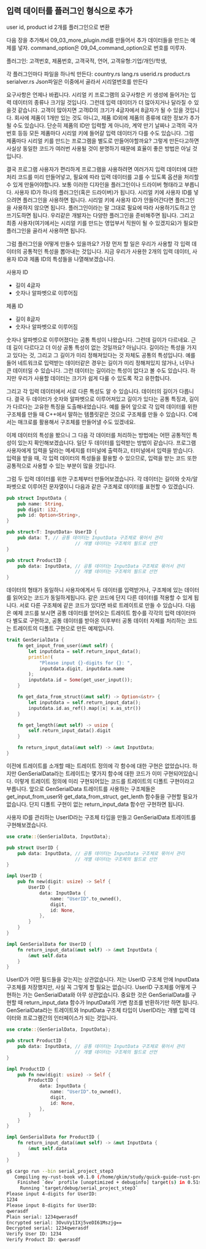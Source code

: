 ## 입력 데이터를 플러그인 형식으로 추가

user id, product id 2개를 플러그인으로 변환

다음 장을 추가해서 09_03_more_plugin.md를 만들어서 추가 데이터들을 만드는 예제를 넣자.
command_option은 09_04_command_option으로 번호를 미루자.

플러그인: 고객번호, 제품번호, 고객국적, 언어, 고객유형:기업/개인/학생, 

각 플러그인마다 파일을 하나씩 만든다: country.rs lang.rs userid.rs product.rs serialver.rs
Json파일은 이중에서 골라서 시리얼번호를 만든다





요구사항은 언제나 바뀝니다. 시리얼 키 프로그램의 요구사항은 키 생성에 들어가는 입력 데이터의 종류나 크기일 것입니다.
그런데 입력 데이터가 더 많아지거나 달라질 수 있을것 같습니다. 고객이 많아지면 고객ID의 크기가 4글자에서 8글자가 될 수 있을 것입니다.
회사에 제품이 1개만 있는 것도 아니고, 제품 ID외에 제품의 종류에 대한 정보가 추가될 수도 있습니다. 단순히 제품의 ID만 입력할 게 아니라, 계약 만기 날짜나 고객의 국가 번호 등등 모든 제품마다 시리얼 키에 들어갈 입력 데이터가 다를 수도 있습니다.
그럼 제품마다 시리얼 키를 만드는 프로그램을 별도로 만들어야할까요? 그렇게 만든다고하면 사실상 동일한 코드가 여러번 사용될 것이 분명하기 때문에 효율이 좋은 방법은 아닐 것입니다.

결국 프로그램 사용자가 편리하게 프로그램을 사용하려면 여러가지 입력 데이터에 대한 처리 코드를 미리 만들어넣고, 필요에 따라 입력 데이터를 고를 수 있도록 옵션을 처리할 수 있게 만들어야합니다.
보통 이러한 디자인을 플러그인이나 드라이버 형태라고 부릅니다. 사용자 ID가 하나의 플러그인(혹은 드라이버)가 됩니다. 시리얼 키에 사용자 ID를 넣으려면 플러그인을 사용하면 됩니다.
시리얼 키에 사용자 ID가 안들어간다면 플러그인을 사용하지 않으면 됩니다. 플러그인이라는 말 그대로 필요에 따라 사용하기도하고 안쓰기도하면 됩니다.
우리같은 개발자는 다양한 플러그인을 준비해주면 됩니다. 그리고 최종 사용자(여기에서는 시리얼 키를 만드는 영업부서 직원이 될 수 있겠지요)가 필요한 플러그인을 골라서 사용하면 됩니다.

그럼 플러그인을 어떻게 만들수 있을까요? 가장 먼저 할 일은 우리가 사용할 각 입력 데이터의 공통적인 특성을 뽑아내는 것입니다.
지금 우리가 사용한 2개의 입력 데이터, 사용자 ID과 제품 ID의 특성들을 나열해보겠습니다.

사용자 ID
* 길이 4글자
* 숫자나 알파벳으로 이루어짐

제품 ID
* 길이 8글자
* 숫자나 알파벳으로 이루어짐

숫자나 알파벳으로 이루어졌다는 공통 특성이 나왔습니다. 그런데 길이가 다르네요. 근데 길이 다르다고 더 이상 공통 특성이 없는 것일까요? 아닙니다.
길이라는 특성을 가지고 있다는 것, 그리고 그 길이가 미리 정해져있다는 것 자체도 공통의 특성입니다.
예를 들어 네트워크로 입력받는 데이터같은 경우는 길이가 미리 정해져있지 않거나, 너무나 큰 데이터일 수 있습니다.
그런 데이터는 길이라는 특성이 없다고 볼 수도 있습니다. 하지만 우리가 사용할 데이터는 크기가 쉽게 다룰 수 있도록 작고 유한합니다.

그리고 각 입력 데이터에서 서로 다른 특성도 알 수 있습니다.
데이터의 길이가 다릅니다. 결국 두 데이터가 숫자와 알파벳으로 이루어져있고 길이가 있다는 공통 특징과, 길이가 다르다는 고유한 특징을 도출해내었습니다.
예를 들어 앞으로 각 입력 데이터를 위한 구조체를 만들 때 C++에서 말하는 템플릿같은 것으로 구조체를 만들 수 있습니다.
C에서는 매크로를 활용해서 구조체를 만들어낼 수도 있겠네요.

이제 데이터의 특성을 봤으니 그 다음 각 데이터를 처리하는 방법에는 어떤 공통적인 특성이 있는지 확인해보겠습니다.
일단 두 데이터를 입력받는 방법이 같습니다. 프로그램 사용자에게 입력을 달라는 메세지를 터미널에 출력하고, 터미널에서 입력을 받습니다.
입력을 받을 때, 각 입력 데이터의 특성들을 활용할 수 있으므로, 입력을 받는 코드 또한 공통적으로 사용할 수 있는 부분이 많을 것입니다.

그럼 두 입력 데이터를 위한 구조체부터 만들어보겠습니다.
각 데이터는 길이와 숫자/알파벳으로 이루어진 문자열이니 다음과 같은 구조체로 데이터를 표현할 수 있겠습니다.

```rust
pub struct InputData {
    pub name: String,
    pub digit: i32,
    pub id: Option<String>,
}

pub struct<T: InputData> UserID {
    pub data: T, // 공통 데이터는 InputData 구조체로 묶어서 관리
                         // 개별 데이터는 구조체의 필드로 선언
}

pub struct ProductID {
    pub data: InputData, // 공통 데이터는 InputData 구조체로 묶어서 관리
                         // 개별 데이터는 구조체의 필드로 선언
}
```

데이터의 형태가 동일하니 사용자에게서 두 데이터를 입력받거나, 구조체에 있는 데이터를 읽어오는 코드가 동일하게됩니다.
같은 코드에 단지 다른 데이터를 적용할 수 있게 됩니다. 서로 다른 구조체에 같은 코드가 있다면 바로 트레이트로 만들 수 있습니다. 
다음은 예제 코드를 보시면 공통 데이터를 얻어오는 트레이트 함수를 각각의 입력 데이터마다 별도로 구현하고, 공통 데이터를 받아온 이후부터 공통 데이터 자체를 처리하는 코드는 트레이트의 디폴트 구현으로 만든 예제입니다.

```rust
trait GenSerialData {
    fn get_input_from_user(&mut self) {
        let inputdata = self.return_input_data();
        println!(
            "Please input {}-digits for {}: ",
            inputdata.digit, inputdata.name
        );
        inputdata.id = Some(get_user_input());
    }

    fn get_data_from_struct(&mut self) -> Option<&str> {
        let inputdata = self.return_input_data();
        inputdata.id.as_ref().map(|x| x.as_str())
    }

    fn get_length(&mut self) -> usize {
        self.return_input_data().digit
    }

    fn return_input_data(&mut self) -> &mut InputData;
}
```

이전에 트레이트를 소개할 때는 트레이트 정의에 각 함수에 대한 구현은 없었습니다.
하지만 GenSerialData라는 트레이트는 몇가지 함수에 대한 코드가 이미 구현되어있습니다.
이렇게 트레이트 정의에 미리 구현되어있는 코드를 트레이트의 디폴트 구현이라고 부릅니다.
앞으로 GenSerialData 트레이트를 사용하는 구조체들은 get_input_from_user와 get_data_from_struct, get_lenth 함수들을 구현할 필요가 없습니다.
단지 디폴트 구현이 없는 return_input_data 함수만 구현하면 됩니다.

사용자 ID를 관리하는 UserID라는 구조체 타입을 만들고 GenSerialData 트레이트를 구현해보겠습니다.

```rust
use crate::{GenSerialData, InputData};

pub struct UserID {
    pub data: InputData, // 공통 데이터는 InputData 구조체로 묶어서 관리
                         // 개별 데이터는 구조체의 필드로 선언
}

impl UserID {
    pub fn new(digit: usize) -> Self {
        UserID {
            data: InputData {
                name: "UserID".to_owned(),
                digit,
                id: None,
            },
        }
    }
}

impl GenSerialData for UserID {
    fn return_input_data(&mut self) -> &mut InputData {
        &mut self.data
    }
}
```

UserID가 어떤 필드들을 갖는지는 상관없습니다.
저는 UserID 구조체 안에 InputData 구조체를 저장했지만, 사실 꼭 그렇게 할 필요는 없습니다.
UserID 구조체를 어떻게 구현하는 가는 GenSerialData와 아무 상관없습니다.
중요한 것은 GenSerialData를 구현할 때 return_input_data 함수가 InputData의 가변 참조를 반환하기만 하면 됩니다.
GenSerialData라는 트레이트와 InputData 구조체 타입이 UserID라는 개별 입력 데이터와 프로그램간의 인터페이스가 되는 것입니다.



```rust
use crate::{GenSerialData, InputData};

pub struct ProductID {
    pub data: InputData, // 공통 데이터는 InputData 구조체로 묶어서 관리
                         // 개별 데이터는 구조체의 필드로 선언
}

impl ProductID {
    pub fn new(digit: usize) -> Self {
        ProductID {
            data: InputData {
                name: "UserID".to_owned(),
                digit,
                id: None,
            },
        }
    }
}

impl GenSerialData for ProductID {
    fn return_input_data(&mut self) -> &mut InputData {
        &mut self.data
    }
}
```



```bash
g$ cargo run --bin serial_project_step3
   Compiling my-rust-book v0.1.0 (/home/gkim/study/quick-guide-rust-programming)
    Finished `dev` profile [unoptimized + debuginfo] target(s) in 0.51s
     Running `target/debug/serial_project_step3`
Please input 4-digits for UserID: 
1234
Please input 8-digits for UserID: 
qwerasdf
Plain serial: 1234qwerasdf
Encrypted serial: 3OvuVy1IXj5veDI61Mszjg==
Decrypted serial: 1234qwerasdf
Verify User ID: 1234
Verify Product ID: qwerasdf
```